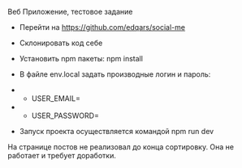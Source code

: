 Веб Приложение, тестовое задание


- Перейти на https://github.com/edqars/social-me
- Склонировать код себе
- Установить npm пакеты: npm install
- В файле env.local задать производные логин и пароль:
- - USER_EMAIL=
- - USER_PASSWORD=


- Запуск проекта осуществляется командой npm run dev





На странице постов не реализовал до конца сортировку. Она не работает и требует доработки.
